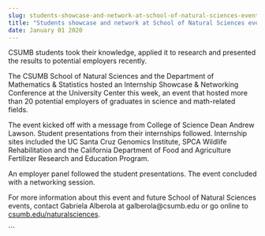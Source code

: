 ```yaml
---
slug: students-showcase-and-network-at-school-of-natural-sciences-event
title: "Students showcase and network at School of Natural Sciences event"
date: January 01 2020
---
```


 
<p>
  CSUMB students took their knowledge, applied it to research and presented the
  results to potential employers recently.
</p>
<p>
  The CSUMB School of Natural Sciences and the Department of Mathematics &amp;
  Statistics hosted an Internship Showcase &amp; Networking Conference at the
  University Center this week, an event that hosted more than 20 potential
  employers of graduates in science and math&#45;related fields.
</p>
<p>
  The event kicked off with a message from College of Science Dean Andrew
  Lawson. Student presentations from their internships followed. Internship
  sites included the UC Santa Cruz Genomics Institute, SPCA Wildlife
  Rehabilitation and the California Department of Food and Agriculture
  Fertilizer Research and Education Program.
</p>
<p>
  An employer panel followed the student presentations. The event concluded with
  a networking session.
</p>
<p>
  For more information about this event and future School of Natural Sciences
  events, contact Gabriela Alberola at galberola@csumb.edu or go online to
  <a href="https://csumb.edu/naturalsciences">csumb.edu/naturalsciences</a>.
</p>
```
